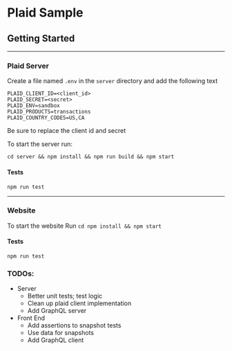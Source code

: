 # Plaid Sample

## Getting Started
----

### Plaid Server
Create a file named `.env` in the `server` directory and add the following text
```
PLAID_CLIENT_ID=<client_id>
PLAID_SECRET=<secret>
PLAID_ENV=sandbox
PLAID_PRODUCTS=transactions
PLAID_COUNTRY_CODES=US,CA
```
Be sure to replace the client id and secret

To start the server run:

`cd server && npm install && npm run build && npm start` 

#### Tests
`npm run test`

----

### Website
To start the website
Run `cd npm install && npm start`

#### Tests
`npm run test`


### TODOs:
 - Server
   - Better unit tests; test logic
   - Clean up plaid client implementation
   - Add GraphQL server
 - Front End
   - Add assertions to snapshot tests
   - Use data for snapshots
   - Add GraphQL client